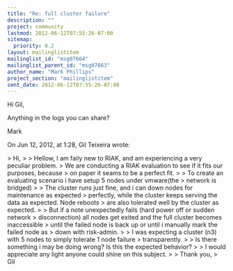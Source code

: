 ```yaml
---
title: "Re: full cluster failure"
description: ""
project: community
lastmod: 2012-06-12T07:55:26-07:00
sitemap:
  priority: 0.2
layout: mailinglistitem
mailinglist_id: "msg07664"
mailinglist_parent_id: "msg07663"
author_name: "Mark Phillips"
project_section: "mailinglistitem"
sent_date: 2012-06-12T07:55:26-07:00
---
```



 Hi Gil,

Anything in the logs you can share?

Mark


On Jun 12, 2012, at 1:28, Gil Teixeira  wrote:

&gt; Hi,
&gt; 
&gt; Hellow, I am faily new to RIAK, and am experiencing a very peculiar problem. 
&gt; We are conducting a RIAK evaluation to see if it fits our purposes, because 
&gt; on paper it seams to be a perfect fit.
&gt; 
&gt; To create an evaluating scenario i have setup 5 nodes under vmware(the 
&gt; network is bridged)
&gt; 
&gt; The cluster runs just fine, and i can down nodes for maintenance as expected 
&gt; perfectly, while the cluster keeps serving the data as expected. Node reboots 
&gt; are also tolerated well by the cluster as expected.
&gt; 
&gt; But if a note unexpectedly fails (hard power off or sudden network 
&gt; disconnection) all nodes get exited and the full cluster becomes inaccessible 
&gt; until the failed node is back up or until i manually mark the failed node as 
&gt; down with risk-admin.
&gt; 
&gt; I was expecting a cluster (n3) with 5 nodes to simply tolerate 1 node failure 
&gt; transparently. 
&gt; 
&gt; Is there something i may be doing wrong? Is this the expected behavior?
&gt; 
&gt; I would appreciate any light anyone could shine on this subject.
&gt; 
&gt; Thank you,
&gt; Gil

